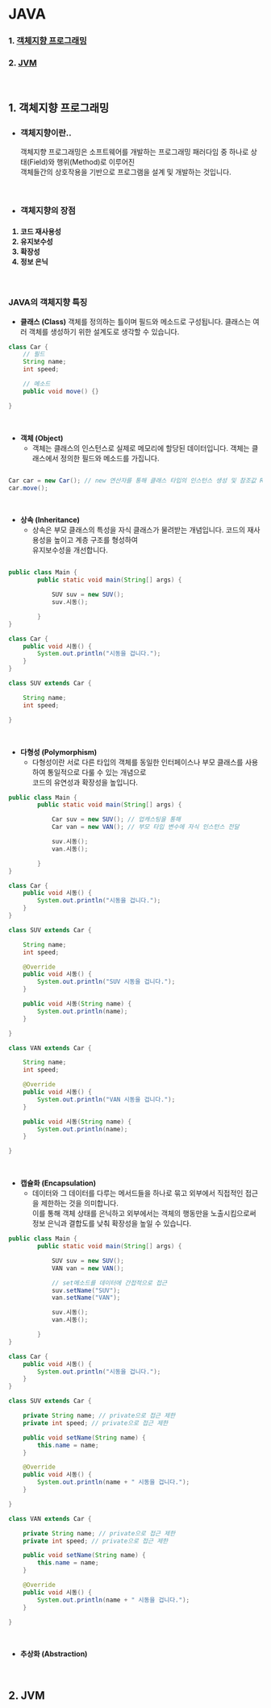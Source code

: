 # JAVA

### 1. [객체지향 프로그래밍](#1-객체지향-프로그래밍-1)
### 2. [JVM](#2-JVM-1)

<br>

## 1. 객체지향 프로그래밍

* ### 객체지향이란..
   객체지향 프로그래밍은 소프트웨어를 개발하는 프로그래밍 패러다임 중 하나로 상태(Field)와 행위(Method)로 이루어진<br>객체들간의 상호작용을 기반으로 프로그램을 설계 및 개발하는 것입니다. 

<br>

* ### 객체지향의 장점
<h4>
 <ol>
  <li>코드 재사용성</li>
  <li>유지보수성</li>
  <li>확장성</li>
  <li>정보 은닉</li>
 </ol>
</h4>

<br>

### JAVA의 객체지향 특징

* **클래스 (Class)**
  객체를 정의하는 틀이며 필드와 메소드로 구성됩니다. 클래스는 여러 객체를 생성하기 위한 설계도로 생각할 수 있습니다.
```JAVA
class Car {
    // 필드
    String name;
    int speed;

    // 메소드
    public void move() {}

}
```
<br>

* **객체 (Object)**
  * 객체는 클래스의 인스턴스로 실제로 메모리에 할당된 데이터입니다. 객체는 클래스에서 정의한 필드와 메소드를 가집니다.
```JAVA

Car car = new Car(); // new 연산자를 통해 클래스 타입의 인스턴스 생성 및 참조값 Return
car.move();

```
<br>

* **상속 (Inheritance)**
  * 상속은 부모 클래스의 특성을 자식 클래스가 물려받는 개념입니다. 코드의 재사용성을 높이고 계층 구조를 형성하여<br>유지보수성을 개선합니다.
```JAVA

public class Main {
        public static void main(String[] args) {

            SUV suv = new SUV();
            suv.시동();

        }
}

class Car {
    public void 시동() {
        System.out.println("시동을 겁니다.");
    }
}

class SUV extends Car {

    String name;
    int speed;

}

```

<br>

* **다형성 (Polymorphism)**
  *  다형성이란 서로 다른 타입의 객체를 동일한 인터페이스나 부모 클래스를 사용하여 통일적으로 다룰 수 있는 개념으로<br>코드의 유연성과 확장성을 높입니다.

```JAVA
public class Main {
        public static void main(String[] args) {

            Car suv = new SUV(); // 업캐스팅을 통해
            Car van = new VAN(); // 부모 타입 변수에 자식 인스턴스 전달

            suv.시동();
            van.시동();

        }
}

class Car {
    public void 시동() {
        System.out.println("시동을 겁니다.");
    }
}

class SUV extends Car {

    String name;
    int speed;

    @Override
    public void 시동() {
        System.out.println("SUV 시동을 겁니다.");
    }

    public void 시동(String name) {
        System.out.println(name);
    }

}

class VAN extends Car {

    String name;
    int speed;

    @Override
    public void 시동() {
        System.out.println("VAN 시동을 겁니다.");
    }

    public void 시동(String name) {
        System.out.println(name);
    }

}
```
<br>

* **캡슐화 (Encapsulation)**
  * 데이터와 그 데이터를 다루는 메서드들을 하나로 묶고 외부에서 직접적인 접근을 제한하는 것을 의미합니다.<br>이를 통해 객체 상태를 은닉하고 외부에서는 객체의 행동만을 노출시킴으로써 정보 은닉과 결합도를 낮춰 확장성을 높일 수 있습니다.
 
```JAVA
public class Main {
        public static void main(String[] args) {

            SUV suv = new SUV();
            VAN van = new VAN();

            // set메소드를 데이터에 간접적으로 접근
            suv.setName("SUV");
            van.setName("VAN");

            suv.시동();
            van.시동();

        }
}

class Car {
    public void 시동() {
        System.out.println("시동을 겁니다.");
    }
}

class SUV extends Car {

    private String name; // private으로 접근 제한
    private int speed; // private으로 접근 제한

    public void setName(String name) {
        this.name = name;
    }

    @Override
    public void 시동() {
        System.out.println(name + " 시동을 겁니다.");
    }

}

class VAN extends Car {

    private String name; // private으로 접근 제한
    private int speed; // private으로 접근 제한

    public void setName(String name) {
        this.name = name;
    }

    @Override
    public void 시동() {
        System.out.println(name + " 시동을 겁니다.");
    }

}
```
<br>

* **추상화 (Abstraction)**
<br>

## 2. JVM
